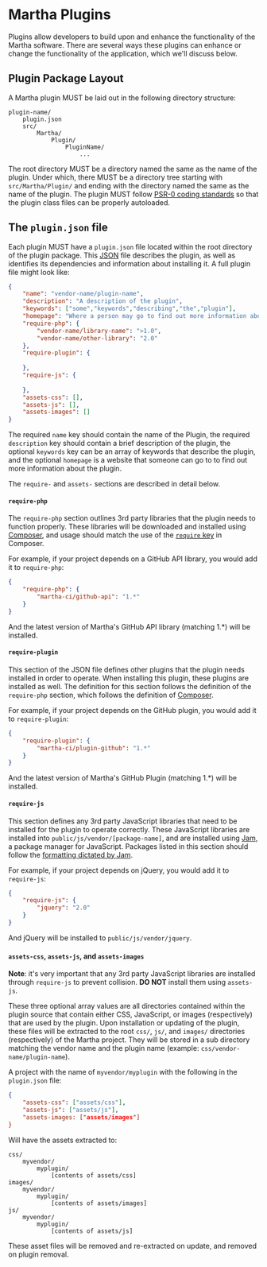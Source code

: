 # Martha Plugins

Plugins allow developers to build upon and enhance the functionality of the Martha software. There are several ways these plugins can enhance or change the functionality of the application, which we'll discuss below.

## Plugin Package Layout

A Martha plugin MUST be laid out in the following directory structure: 

    plugin-name/
        plugin.json
        src/
            Martha/
                Plugin/
                    PluginName/
                        ...

The root directory MUST be a directory named the same as the name of the plugin. Under which, there MUST be a directory tree starting with `src/Martha/Plugin/` and ending with the directory named the same as the name of the plugin. The plugin MUST follow [PSR-0 coding standards](https://github.com/php-fig/fig-standards/blob/master/accepted/PSR-0.md) so that the plugin class files can be properly autoloaded.

## The `plugin.json` file

Each plugin MUST have a `plugin.json` file located within the root directory of the plugin package. This [JSON](http://www.json.org/) file describes the plugin, as well as identifies its dependencies and information about installing it. A full plugin file might look like: 

```json
{
    "name": "vendor-name/plugin-name",
    "description": "A description of the plugin",
    "keywords": ["some","keywords","describing","the","plugin"],
    "homepage": "Where a person may go to find out more information about the plugin",
    "require-php": {
        "vendor-name/library-name": ">1.0",
        "vendor-name/other-library": "2.0"
    },
    "require-plugin": {
    
    },
    "require-js": {
    
    },
    "assets-css": [],
    "assets-js": [],
    "assets-images": []
}
```

The required `name` key should contain the name of the Plugin, the required `description` key should contain a brief description of the plugin, the optional `keywords` key can be an array of keywords that describe the plugin, and the optional `homepage` is a website that someone can go to to find out more information about the plugin. 

The `require-` and `assets-` sections are described in detail below.

#### `require-php`

The `require-php` section outlines 3rd party libraries that the plugin needs to function properly. These libraries will be downloaded and installed using [Composer](http://getcomposer.org/), and usage should match the use of the [`require` key](http://getcomposer.org/doc/01-basic-usage.md#the-require-key) in Composer.

For example, if your project depends on a GitHub API library, you would add it to `require-php`:

```json
{
    "require-php": {
        "martha-ci/github-api": "1.*"
    }
}
```

And the latest version of Martha's GitHub API library (matching 1.*) will be installed.

#### `require-plugin`

This section of the JSON file defines other plugins that the plugin needs installed in order to operate. When installing this plugin, these plugins are installed as well. The definition for this section follows the definition of the `require-php` section, which follows the definition of [Composer](http://getcomposer.org/doc/01-basic-usage.md#the-require-key).

For example, if your project depends on the GitHub plugin, you would add it to `require-plugin`:

```json
{
    "require-plugin": {
        "martha-ci/plugin-github": "1.*"
    }
}
```

And the latest version of Martha's GitHub Plugin (matching 1.*) will be installed.

#### `require-js`

This section defines any 3rd party JavaScript libraries that need to be installed for the plugin to operate correctly. These JavaScript libraries are installed into `public/js/vendor/[package-name]`, and are installed using [Jam](http://jamjs.org/), a package manager for JavaScript. Packages listed in this section should follow the [formatting dictated by Jam](http://jamjs.org/docs).

For example, if your project depends on jQuery, you would add it to `require-js`:

```json
{
    "require-js": {
        "jquery": "2.0"
    }
}
```

And jQuery will be installed to `public/js/vendor/jquery`.

#### `assets-css`, `assets-js`, and `assets-images`

**Note**: it's very important that any 3rd party JavaScript libraries are installed through `require-js` to prevent collision. **DO NOT** install them using `assets-js`.

These three optional array values are all directories contained within the plugin source that contain either CSS, JavaScript, or images (respectively) that are used by the plugin. Upon installation or updating of the plugin, these files will be extracted to the root `css/`, `js/`, and `images/` directories (respectively) of the Martha project. They will be stored in a sub directory matching the vendor name and the plugin name (example: `css/vendor-name/plugin-name`).

A project with the name of `myvendor/myplugin` with the following in the `plugin.json` file:


```json
{
    "assets-css": ["assets/css"],
    "assets-js": ["assets/js"],
    "assets-images: ["assets/images"]
}
```

Will have the assets extracted to: 

```
css/
    myvendor/
        myplugin/
            [contents of assets/css]
images/
    myvendor/
        myplugin/
            [contents of assets/images]
js/
    myvendor/
        myplugin/
            [contents of assets/js]
```

These asset files will be removed and re-extracted on update, and removed on plugin removal. 

